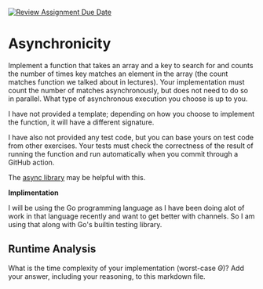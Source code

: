 [![Review Assignment Due Date](https://classroom.github.com/assets/deadline-readme-button-24ddc0f5d75046c5622901739e7c5dd533143b0c8e959d652212380cedb1ea36.svg)](https://classroom.github.com/a/26dp6wek)

# Asynchronicity

Implement a function that takes an array and a key to search for and counts the
number of times key matches an element in the array (the count matches function
we talked about in lectures). Your implementation must count the number of
matches asynchronously, but does not need to do so in parallel. What type of
asynchronous execution you choose is up to you.

I have not provided a template; depending on how you choose to implement the
function, it will have a different signature.

I have also not provided any test code, but you can base yours on test code from
other exercises. Your tests must check the correctness of the result of running
the function and run automatically when you commit through a GitHub action.

The [async library](https://caolan.github.io/async/v3/) may be helpful with
this.

**Implimentation**

I will be using the Go programming language as I have been doing alot of work in that language recently and want to get better with channels. So I am using that along with Go's builtin testing library.

## Runtime Analysis

What is the time complexity of your implementation (worst-case $\Theta$)? Add
your answer, including your reasoning, to this markdown file.
